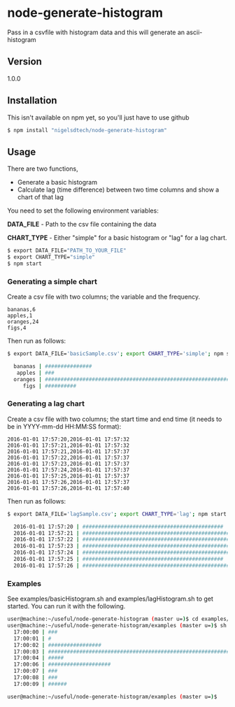 # node-generate-histogram
Pass in a csvfile with histogram data and this will generate an ascii-histogram 

## Version
1.0.0


## Installation

This isn't available on npm yet, so you'll just have to use github

```sh
$ npm install "nigelsdtech/node-generate-histogram"
```


## Usage

There are two functions,
* Generate a basic histogram
* Calculate lag (time difference) between two time columns and show a chart of that lag


You need to set the following environment variables:

**DATA_FILE** - Path to the csv file containing the data

**CHART_TYPE** - Either "simple" for a basic histogram or "lag" for a lag chart.

```sh
$ export DATA_FILE="PATH_TO_YOUR_FILE"
$ export CHART_TYPE="simple"
$ npm start

```




### Generating a simple chart

Create a csv file with two columns; the variable and the frequency.

```
bananas,6
apples,1
oranges,24
figs,4
```

Then run as follows:
```sh
$ export DATA_FILE='basicSample.csv'; export CHART_TYPE='simple'; npm start

  bananas | ###############                                              | 6
   apples | ###                                                          | 1
  oranges | ############################################################ | 24
     figs | ##########                                                   | 4
```



### Generating a lag chart

Create a csv file with two columns; the start time and end time (it needs to be in YYYY-mm-dd HH:MM:SS format):

```
2016-01-01 17:57:20,2016-01-01 17:57:32
2016-01-01 17:57:21,2016-01-01 17:57:32
2016-01-01 17:57:21,2016-01-01 17:57:37
2016-01-01 17:57:22,2016-01-01 17:57:37
2016-01-01 17:57:23,2016-01-01 17:57:37
2016-01-01 17:57:24,2016-01-01 17:57:37
2016-01-01 17:57:25,2016-01-01 17:57:37
2016-01-01 17:57:26,2016-01-01 17:57:37
2016-01-01 17:57:26,2016-01-01 17:57:40
```

Then run as follows:
```sh
$ export DATA_FILE='lagSample.csv'; export CHART_TYPE='lag'; npm start

  2016-01-01 17:57:20 | #############################################                | 12
  2016-01-01 17:57:21 | ############################################################ | 16
  2016-01-01 17:57:22 | ########################################################     | 15
  2016-01-01 17:57:23 | #####################################################        | 14
  2016-01-01 17:57:24 | #################################################            | 13
  2016-01-01 17:57:25 | #############################################                | 12
  2016-01-01 17:57:26 | #####################################################        | 14

```




### Examples

See examples/basicHistogram.sh and examples/lagHistogram.sh to get started. You can run it with the following.

```sh
user@machine:~/useful/node-generate-histogram (master u=)$ cd examples/
user@machine:~/useful/node-generate-histogram/examples (master u=)$ sh basicHistogram.sh 
  17:00:00 | ###                                                          | 15
  17:00:01 | #                                                            | 5
  17:00:02 | #################                                            | 83
  17:00:03 | ############################################################ | 288
  17:00:04 | #####                                                        | 23
  17:00:06 | ####################                                         | 96
  17:00:07 | ###                                                          | 14
  17:00:08 | ###                                                          | 14
  17:00:09 | ######                                                       | 29

user@machine:~/useful/node-generate-histogram/examples (master u=)$
```
